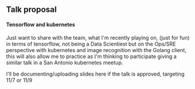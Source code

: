 ## Talk proposal 
#### Tensorflow and kubernetes

Just want to share with the team, what I'm recently playing on, (just for fun) in terms of tensorflow, not being a Data Scientiest 
but on the Ops/SRE perspective with kubernetes and image recognition with the Golang client, this will also allow me to practice as I'm 
thinking to participate giving a similar talk in a San Antonio kubernetes meetup.


I'll be documenting/uploading slides here if the talk is approved, targeting 11/7 or 11/9
